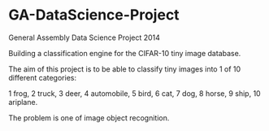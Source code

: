 GA-DataScience-Project
======================

General Assembly Data Science Project 2014

Building a classification engine for the CIFAR-10 tiny image database.

The aim of this project is to be able to classify tiny images into 1 of 10 different categories:

1 frog, 2 truck, 3 deer, 4 automobile, 5 bird, 6 cat, 7 dog, 8 horse, 9 ship, 10 ariplane.

The problem is one of image object recognition.
